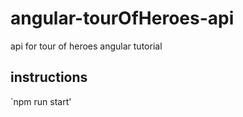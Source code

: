 # angular-tourOfHeroes-api 
 
 api for tour of heroes angular tutorial
 
 ## instructions
 
 `npm run start'
